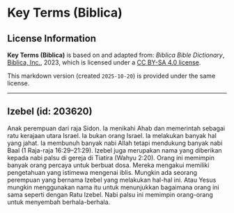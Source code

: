 # Key Terms (Biblica)

## License Information

**Key Terms (Biblica)** is based on and adapted from: _Biblica Bible Dictionary_, [Biblica, Inc.](https://www.biblica.com/), 2023, which is licensed under a [CC BY-SA 4.0 license](https://creativecommons.org/licenses/by-sa/4.0/legalcode.en).

This markdown version (created `2025-10-20`) is provided under the same license.



--------------------------------

## Izebel (id: 203620)

Anak perempuan dari raja Sidon. Ia menikahi Ahab dan memerintah sebagai ratu kerajaan utara Israel. Ia bukan orang Israel. Ia melakukan banyak hal yang jahat. Ia membunuh banyak nabi Allah tetapi mendukung banyak nabi Baal (1 Raja\-raja 16:29–21:29). Izebel juga merupakan nama yang diberikan kepada nabi palsu di gereja di Tiatira (Wahyu 2:20\). Orang ini memimpin banyak orang percaya untuk berbuat dosa. Mereka mengakui memiliki pengetahuan yang istimewa mengenai iblis. Mungkin ada seorang perempuan yang bernama Izebel yang melakukan hal\-hal ini. Atau Yesus mungkin menggunakan nama itu untuk menunjukkan bagaimana orang ini sama seperti dengan Ratu Izebel. Nabi palsu ini memimpin orang\-orang untuk menyembah berhala\-berhala.


